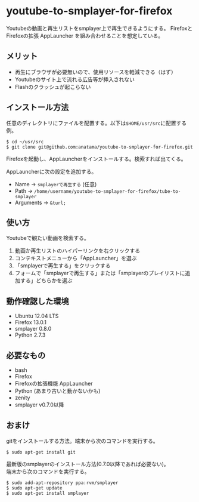 youtube-to-smplayer-for-firefox
===============================
Youtubeの動画と再生リストをsmplayer上で再生できるようにする。
FirefoxとFirefoxの拡張 AppLauncher を組み合わせることを想定している。

メリット
------
* 再生にブラウザが必要無いので、使用リソースを軽減できる（はず）
* Youtubeのサイト上で流れる広告等が挿入されない
* Flashのクラッシュが起こらない

インストール方法
------
任意のディレクトリにファイルを配置する。以下は`$HOME/usr/src`に配置する例。

    $ cd ~/usr/src
    $ git clone git@github.com:anatama/youtube-to-smplayer-for-firefox.git

Firefoxを起動し、AppLauncherをインストールする。検索すれば出てくる。

AppLauncherに次の設定を追加する。

* Name -> `smplayerで再生する` (任意)
* Path -> `/home/username/youtube-to-smplayer-for-firefox/tube-to-smplayer`
* Arguments -> `&turl;`

使い方
------
Youtubeで観たい動画を検索する。

1. 動画か再生リストのハイパーリンクを右クリックする
2. コンテキストメニューから「AppLauncher」を選ぶ
3. 「smplayerで再生する」をクリックする
4. フォームで「smplayerで再生する」または「smplayerのプレイリストに追加する」どちらかを選ぶ

動作確認した環境
------
* Ubuntu 12.04 LTS
* Firefox 13.0.1
* smplayer 0.8.0
* Python 2.7.3

必要なもの
------
* bash
* Firefox
* Firefoxの拡張機能 AppLauncher
* Python (あまり古いと動かないかも)
* zenity
* smplayer v0.7.0以降

おまけ
------
gitをインストールする方法。端末から次のコマンドを実行する。

    $ sudo apt-get install git

最新版のsmplayerのインストール方法(0.7.0以降であれば必要ない)。  
端末から次のコマンドを実行する。

    $ sudo add-apt-repository ppa:rvm/smplayer
    $ sudo apt-get update
    $ sudo apt-get install smplayer

